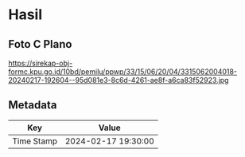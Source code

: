 # Hasil

## Foto C Plano

https://sirekap-obj-formc.kpu.go.id/10bd/pemilu/ppwp/33/15/06/20/04/3315062004018-20240217-192604--95d081e3-8c6d-4261-ae8f-a6ca83f52923.jpg


## Metadata

| Key        | Value               |
| ---------- | ------------------- |
| Time Stamp | 2024-02-17 19:30:00 |



